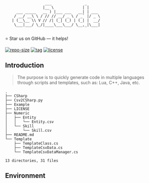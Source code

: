 ``` 
                  ___               _      
                 |__ \             | |     
     ___ _____   __ ) |___ ___   __| | ___ 
    / __/ __\ \ / // // __/ _ \ / _` |/ _ \
   | (__\__ \\ V // /| (_| (_) | (_| |  __/
    \___|___/ \_/|____\___\___/ \__,_|\___|
                                           
```                                                               

⭐ Star us on GitHub — it helps!

[![repo-size](https://img.shields.io/github/languages/code-size/imacwink/csv2code?style=flat)](https://github.com/imacwink/csv2code/archive/main.zip) [![tag](https://img.shields.io/github/v/tag/imacwink/csv2code)](https://github.com/imacwink/csv2code/tags) [![license](https://img.shields.io/github/license/imacwink/csv2code)](LICENSE) 

## Introduction
> The purpose is to quickly generate code in multiple languages ​​through scripts and templates, such as: Lua, C++, Java, etc.

```console
.
├── CSharp
├── Csv2CSharp.py
├── Example
├── LICENSE
├── Numeric
│   ├── Entity
│   │   └── Entity.csv
│   └── Skill
│       └── Skill.csv
├── README.md
└── Template
    ├── TemplateClass.cs
    ├── TemplateCsvData.cs
    └── TemplateCsvDataManager.cs

13 directories, 31 files
```

## Environment